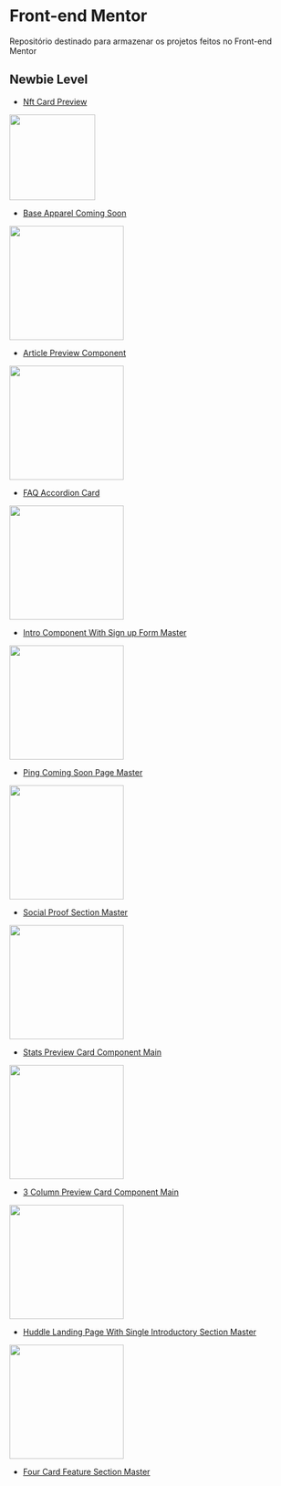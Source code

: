 # Front-end Mentor

Repositório destinado para armazenar os projetos feitos no Front-end Mentor

## Newbie Level

- [Nft Card Preview](https://github.com/EduardoHoths/front-end-mentor/tree/master/nft-preview-card)
<img src='https://cdn.discordapp.com/attachments/920032936823238658/934131969787297872/unknown.png' width='150px'>

<br>

- [Base Apparel Coming Soon](https://github.com/EduardoHoths/front-end-mentor/tree/master/base-apparel-coming-soon)
<img src='https://cdn.discordapp.com/attachments/920032936823238658/934129233410785310/unknown.png' width='200px'>

<br>

- [Article Preview Component](https://github.com/EduardoHoths/front-end-mentor/tree/master/article-preview-component)
<img src='https://cdn.discordapp.com/attachments/920032936823238658/935614754058293308/unknown.png' width='200px'>

<br>

- [FAQ Accordion Card](https://github.com/EduardoHoths/front-end-mentor/tree/master/faq-accordion-card)
<img src='https://cdn.discordapp.com/attachments/920032936823238658/935978430204375060/unknown.png' width='200px'>

<bt>

- [Intro Component With Sign up Form Master](https://github.com/EduardoHoths/front-end-mentor/tree/master/intro-component-with-signup-form-master)
<img src='https://cdn.discordapp.com/attachments/920032936823238658/936622461351505960/unknown.png' width='200px'>

<br>

- [Ping Coming Soon Page Master](https://github.com/EduardoHoths/front-end-mentor/tree/master/ping-coming-soon-page-master)
<img src='https://cdn.discordapp.com/attachments/920032936823238658/937002077161390190/unknown.png' width='200px'>

<br>

- [Social Proof Section Master](https://github.com/EduardoHoths/front-end-mentor/tree/master/social-proof-section-master)
<img src='https://cdn.discordapp.com/attachments/920032936823238658/937766740564254730/unknown.png' width='200px'>

<br>

- [Stats Preview Card Component Main](https://github.com/EduardoHoths/front-end-mentor/tree/master/stats-preview-card-component-main)
<img src='https://cdn.discordapp.com/attachments/920032936823238658/938183483380076574/unknown.png' width='200px'>

<br>

- [3 Column Preview Card Component Main](https://github.com/EduardoHoths/front-end-mentor/tree/master/3-column-preview-card-component-main)
<img src='https://cdn.discordapp.com/attachments/920032936823238658/938565788204404826/unknown.png' width='200px'>

<br>

- [Huddle Landing Page With Single Introductory Section Master](https://github.com/EduardoHoths/front-end-mentor/tree/master/huddle-landing-page-with-single-introductory-section-master)
<img src='https://cdn.discordapp.com/attachments/920032936823238658/939227754556178522/unknown.png' width='200px'>

<br>

- [Four Card Feature Section Master](https://github.com/EduardoHoths/front-end-mentor/tree/master/four-card-feature-section-master)
